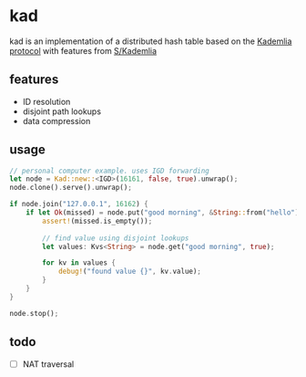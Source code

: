 # kad

kad is an implementation of a distributed hash table based on the [Kademlia protocol](https://pdos.csail.mit.edu/~petar/papers/maymounkov-kademlia-lncs.pdf) with features from [S/Kademlia](https://ieeexplore.ieee.org/document/4447808/) 

## features

- ID resolution
- disjoint path lookups
- data compression

## usage

```rust
// personal computer example. uses IGD forwarding
let node = Kad::new::<IGD>(16161, false, true).unwrap();
node.clone().serve().unwrap();

if node.join("127.0.0.1", 16162) {
    if let Ok(missed) = node.put("good morning", &String::from("hello"), false) {
        assert!(missed.is_empty());
        
        // find value using disjoint lookups
        let values: Kvs<String> = node.get("good morning", true);

        for kv in values {
            debug!("found value {}", kv.value);
        }
    }
}

node.stop();
```

## todo

- [ ] NAT traversal